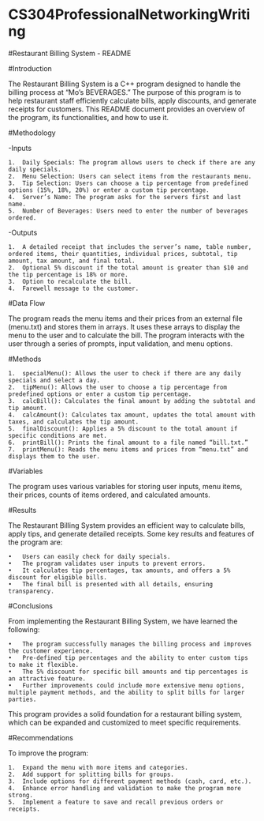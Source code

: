 # CS304ProfessionalNetworkingWriting

#Restaurant Billing System - README

#Introduction

The Restaurant Billing System is a C++ program designed to handle the billing process at “Mo’s BEVERAGES.” The purpose of this program is to help restaurant staff efficiently calculate bills, apply discounts, and generate receipts for customers. This README document provides an overview of the program, its functionalities, and how to use it.

#Methodology

-Inputs

	1.	Daily Specials: The program allows users to check if there are any daily specials.
	2.	Menu Selection: Users can select items from the restaurants menu.
	3.	Tip Selection: Users can choose a tip percentage from predefined options (15%, 18%, 20%) or enter a custom tip percentage.
	4.	Server’s Name: The program asks for the servers first and last name.
	5.	Number of Beverages: Users need to enter the number of beverages ordered.

-Outputs

	1.	A detailed receipt that includes the server’s name, table number, ordered items, their quantities, individual prices, subtotal, tip amount, tax amount, and final total.
	2.	Optional 5% discount if the total amount is greater than $10 and the tip percentage is 18% or more.
	3.	Option to recalculate the bill.
	4.	Farewell message to the customer.

#Data Flow

The program reads the menu items and their prices from an external file (menu.txt) and stores them in arrays. It uses these arrays to display the menu to the user and to calculate the bill. The program interacts with the user through a series of prompts, input validation, and menu options.

#Methods

	1.	specialMenu(): Allows the user to check if there are any daily specials and select a day.
	2.	tipMenu(): Allows the user to choose a tip percentage from predefined options or enter a custom tip percentage.
	3.	calcBill(): Calculates the final amount by adding the subtotal and tip amount.
	4.	calcAmount(): Calculates tax amount, updates the total amount with taxes, and calculates the tip amount.
	5.	finalDiscount(): Applies a 5% discount to the total amount if specific conditions are met.
	6.	printBill(): Prints the final amount to a file named “bill.txt.”
	7.	printMenu(): Reads the menu items and prices from “menu.txt” and displays them to the user.

#Variables

The program uses various variables for storing user inputs, menu items, their prices, counts of items ordered, and calculated amounts.

#Results

The Restaurant Billing System provides an efficient way to calculate bills, apply tips, and generate detailed receipts. Some key results and features of the program are:

	•	Users can easily check for daily specials.
	•	The program validates user inputs to prevent errors.
	•	It calculates tip percentages, tax amounts, and offers a 5% discount for eligible bills.
	•	The final bill is presented with all details, ensuring transparency.

#Conclusions

From implementing the Restaurant Billing System, we have learned the following:

	•	The program successfully manages the billing process and improves the customer experience.
	•	Pre-defined tip percentages and the ability to enter custom tips to make it flexible.
	•	The 5% discount for specific bill amounts and tip percentages is an attractive feature.
	•	Further improvements could include more extensive menu options, multiple payment methods, and the ability to split bills for larger parties.

This program provides a solid foundation for a restaurant billing system, which can be expanded and customized to meet specific requirements.

#Recommendations

To improve the program:

	1.	Expand the menu with more items and categories.
	2.	Add support for splitting bills for groups.
	3.	Include options for different payment methods (cash, card, etc.).
	4.	Enhance error handling and validation to make the program more strong.
	5.	Implement a feature to save and recall previous orders or receipts.
